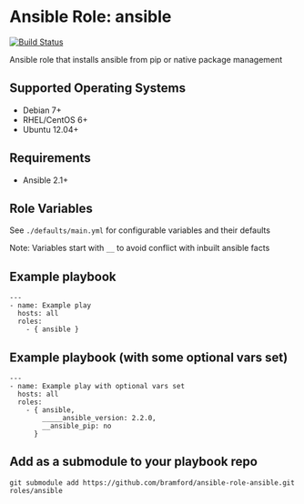 # Ansible Role: ansible

[![Build Status](https://travis-ci.org/bramford/ansible-role-ansible.svg?branch=master)](https://travis-ci.org/bramford/ansible-role-ansible)

Ansible role that installs ansible from pip or native package management

## Supported Operating Systems

- Debian 7+
- RHEL/CentOS 6+
- Ubuntu 12.04+

## Requirements

- Ansible 2.1+

## Role Variables

See `./defaults/main.yml` for configurable variables and their defaults

Note: Variables start with `__` to avoid conflict with inbuilt ansible facts

## Example playbook

    ---
    - name: Example play
      hosts: all
      roles:
        - { ansible }

## Example playbook (with some optional vars set)

    ---
    - name: Example play with optional vars set
      hosts: all
      roles:
        - { ansible,
            _____ansible_version: 2.2.0,
            __ansible_pip: no
          }

## Add as a submodule to your playbook repo

    git submodule add https://github.com/bramford/ansible-role-ansible.git roles/ansible
